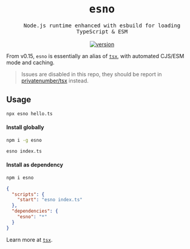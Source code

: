 <h1 align='center'>
<samp>esno</samp>
</h1>

<p align='center'>
  <samp>Node.js runtime enhanced with esbuild for loading TypeScript & ESM</samp>
<br>
<br>
<a href='https://www.npmjs.com/package/esno'>
<img src='https://img.shields.io/npm/v/esno?color=333&labelColor=555&style=flat-square' alt='version'/>
</a>
</p>

From v0.15, `esno` is essentially an alias of [`tsx`](https://github.com/privatenumber/tsx), with automated CJS/ESM mode and caching.

> Issues are disabled in this repo, they should be report in [privatenumber/tsx](https://github.com/privatenumber/tsx) instead.

## Usage

```bash
npx esno hello.ts
```

#### Install globally

```bash
npm i -g esno

esno index.ts
```

#### Install as dependency

```bash
npm i esno
```

```json
{
  "scripts": {
    "start": "esno index.ts"
  },
  "dependencies": {
    "esno": "*"
  }
}
```

Learn more at [`tsx`](https://github.com/privatenumber/tsx).
